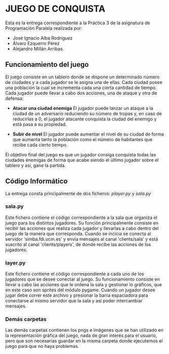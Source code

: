 # **JUEGO DE CONQUISTA**

Esta es la entrega correspondiente a la Práctica 3 de la asignatura de Programación Paralela realizada por:
- José Ignacio Alba Rodríguez 
- Álvaro Ezquerro Pérez 
- Alejandro Millán Arribas

## Funcionamiento del juego

El juego consiste en un tablero donde se dispone un determinado número de ciudades y a cada jugador se le asigna una de ellas. Cada ciudad posee una población la cual se incrementa cada una cierta cantidad de tiempo. Cada jugador puede llevar a cabo dos acciones, una de ataque y otra de defensa:

- **Atacar una ciudad enemiga**
El jugador puede lanzar un ataque a la ciudad de un adversario reduciendo su número de tropas y, en caso de reducirlas a 0, el jugador atacante conquista la ciudad del enemigo y está pasa a su propiedad.

- **Subir de nivel**
El jugador puede aumentar el nivel de su ciudad de forma que aumenta tanto la población como el número de habitantes que recibe cada cierto tiempo. 

El objetivo final del juego es que un jugador consiga conquista todas las ciudades enemigas de forma que acabe siendo el último jugador sobre el tablero y así, gane la partida.

## Código Informático

La entrega consta principalmente de dos ficheros: *player.py* y *sala.py*

### sala.py

Este fichero contiene el código correspondiente a la sala que organiza el juego para los distintos jugadores. Su función principalmente consiste en recibir las acciones que realiza cada jugador y llevarlas a cabo dentro del juego de la manera que corresponda. Cuando se incicia se conecta al servidor 'simba.fdi.ucm.es' y envía mensajes al canal 'clients/sala' y está suscrito al canal 'clients/players', de donde recibe las acciones de los jugadores. 

### layer.py

Este fichero contiene el código correspondiente a cada uno de los jugadores que se desee conectar al juego. Su funcionamiento consiste en llevar a cabo las acciones que le ordena la sala y gestionar lo gráficos, que en este caso son sprites del módulo pygame. Cuando un jugador desee jugar debe correr este archivo y presionar la barra espaciadora para conectarse al mismo servidor que la sala y así poder intercambiar mensajes.

### Demás carpetas

Las demás carpetas contienen los pngs e imágenes que se han utilizado en la representación gráfica del juego, nada de gran interés para el usuario, pero que son necesarias guardar en la misma carpeta donde ejecutemos el juego para que no haya problemas.
